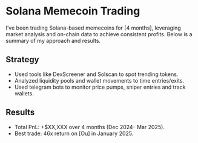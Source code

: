 # Solana Memecoin Trading
I’ve been trading Solana-based memecoins for [4 months], leveraging market analysis and on-chain data to achieve consistent profits. Below is a summary of my approach and results.

## Strategy
- Used tools like DexScreener and Solscan to spot trending tokens.
- Analyzed liquidity pools and wallet movements to time entries/exits.
- Used telegram bots to monitor price pumps, sniper entries and track wallets.

## Results
- Total PnL: +$XX,XXX over 4 months (Dec 2024- Mar 2025).
- Best trade: 46x return on [Ou] in January 2025.

